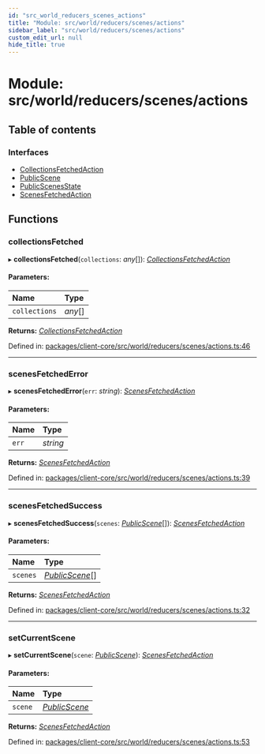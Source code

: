 ```yaml
---
id: "src_world_reducers_scenes_actions"
title: "Module: src/world/reducers/scenes/actions"
sidebar_label: "src/world/reducers/scenes/actions"
custom_edit_url: null
hide_title: true
---
```


# Module: src/world/reducers/scenes/actions

## Table of contents

### Interfaces

- [CollectionsFetchedAction](../interfaces/src_world_reducers_scenes_actions.collectionsfetchedaction.md)
- [PublicScene](../interfaces/src_world_reducers_scenes_actions.publicscene.md)
- [PublicScenesState](../interfaces/src_world_reducers_scenes_actions.publicscenesstate.md)
- [ScenesFetchedAction](../interfaces/src_world_reducers_scenes_actions.scenesfetchedaction.md)

## Functions

### collectionsFetched

▸ **collectionsFetched**(`collections`: *any*[]): [*CollectionsFetchedAction*](../interfaces/src_world_reducers_scenes_actions.collectionsfetchedaction.md)

#### Parameters:

Name | Type |
:------ | :------ |
`collections` | *any*[] |

**Returns:** [*CollectionsFetchedAction*](../interfaces/src_world_reducers_scenes_actions.collectionsfetchedaction.md)

Defined in: [packages/client-core/src/world/reducers/scenes/actions.ts:46](https://github.com/xr3ngine/xr3ngine/blob/65dfcf39a/packages/client-core/src/world/reducers/scenes/actions.ts#L46)

___

### scenesFetchedError

▸ **scenesFetchedError**(`err`: *string*): [*ScenesFetchedAction*](../interfaces/src_world_reducers_scenes_actions.scenesfetchedaction.md)

#### Parameters:

Name | Type |
:------ | :------ |
`err` | *string* |

**Returns:** [*ScenesFetchedAction*](../interfaces/src_world_reducers_scenes_actions.scenesfetchedaction.md)

Defined in: [packages/client-core/src/world/reducers/scenes/actions.ts:39](https://github.com/xr3ngine/xr3ngine/blob/65dfcf39a/packages/client-core/src/world/reducers/scenes/actions.ts#L39)

___

### scenesFetchedSuccess

▸ **scenesFetchedSuccess**(`scenes`: [*PublicScene*](../interfaces/src_world_reducers_scenes_actions.publicscene.md)[]): [*ScenesFetchedAction*](../interfaces/src_world_reducers_scenes_actions.scenesfetchedaction.md)

#### Parameters:

Name | Type |
:------ | :------ |
`scenes` | [*PublicScene*](../interfaces/src_world_reducers_scenes_actions.publicscene.md)[] |

**Returns:** [*ScenesFetchedAction*](../interfaces/src_world_reducers_scenes_actions.scenesfetchedaction.md)

Defined in: [packages/client-core/src/world/reducers/scenes/actions.ts:32](https://github.com/xr3ngine/xr3ngine/blob/65dfcf39a/packages/client-core/src/world/reducers/scenes/actions.ts#L32)

___

### setCurrentScene

▸ **setCurrentScene**(`scene`: [*PublicScene*](../interfaces/src_world_reducers_scenes_actions.publicscene.md)): [*ScenesFetchedAction*](../interfaces/src_world_reducers_scenes_actions.scenesfetchedaction.md)

#### Parameters:

Name | Type |
:------ | :------ |
`scene` | [*PublicScene*](../interfaces/src_world_reducers_scenes_actions.publicscene.md) |

**Returns:** [*ScenesFetchedAction*](../interfaces/src_world_reducers_scenes_actions.scenesfetchedaction.md)

Defined in: [packages/client-core/src/world/reducers/scenes/actions.ts:53](https://github.com/xr3ngine/xr3ngine/blob/65dfcf39a/packages/client-core/src/world/reducers/scenes/actions.ts#L53)
